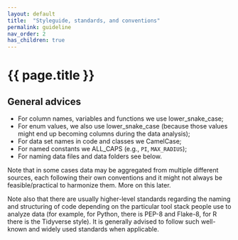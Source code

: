```yaml
---
layout: default
title:  "Styleguide, standards, and conventions"
permalink: guideline
nav_order: 2
has_children: true
---
```


# {{ page.title }}


## General advices

- For column names, variables and functions we use lower_snake_case;
- For enum values, we also use lower_snake_case (because those values might end up becoming columns during the data analysis);
- For data set names in code and classes we CamelCase; 
- For named constants we ALL_CAPS (e.g., `PI`, `MAX_RADIUS`);
- For naming data files and data folders see below. 

Note that in some cases data may be aggregated from multiple different sources, each following their own conventions and it might not always be feasible/practical to harmonize them. More on this later. 

Note also that there are usually higher-level standards regarding the naming and structuring of code depending on the particular tool stack people use to analyze data (for example, for Python, there is PEP-8 and Flake-8, for R there is the Tidyverse style). It is generally advised to follow such well-known and widely used standards when applicable.
